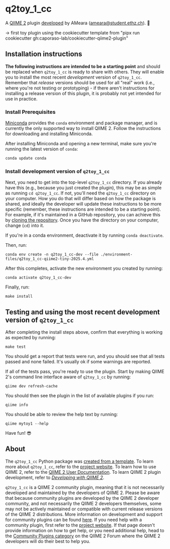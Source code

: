 # q2toy_1_cc

A [QIIME 2](https://qiime2.org) plugin [developed](https://develop.qiime2.org) by AMeara (ameara@student.ethz.ch). 🔌

-> first toy plugin using the cookiecutter template from "pipx run cookiecutter gh:caporaso-lab/cookiecutter-qiime2-plugin"

## Installation instructions

**The following instructions are intended to be a starting point** and should be replaced when `q2toy_1_cc` is ready to share with others.
They will enable you to install the most recent *development* version of `q2toy_1_cc`.
Remember that *release* versions should be used for all "real" work (i.e., where you're not testing or prototyping) - if there aren't instructions for installing a release version of this plugin, it is probably not yet intended for use in practice.

### Install Prerequisites

[Miniconda](https://conda.io/miniconda.html) provides the `conda` environment and package manager, and is currently the only supported way to install QIIME 2.
Follow the instructions for downloading and installing Miniconda.

After installing Miniconda and opening a new terminal, make sure you're running the latest version of `conda`:

```bash
conda update conda
```

###  Install development version of `q2toy_1_cc`

Next, you need to get into the top-level `q2toy_1_cc` directory.
If you already have this (e.g., because you just created the plugin), this may be as simple as running `cd q2toy_1_cc`.
If not, you'll need the `q2toy_1_cc` directory on your computer.
How you do that will differ based on how the package is shared, and ideally the developer will update these instructions to be more specific (remember, these instructions are intended to be a starting point).
For example, if it's maintained in a GitHub repository, you can achieve this by [cloning the repository](https://docs.github.com/en/repositories/creating-and-managing-repositories/cloning-a-repository).
Once you have the directory on your computer, change (`cd`) into it.

If you're in a conda environment, deactivate it by running `conda deactivate`.


Then, run:

```shell
conda env create -n q2toy_1_cc-dev --file ./environment-files/q2toy_1_cc-qiime2-tiny-2025.4.yml
```

After this completes, activate the new environment you created by running:

```shell
conda activate q2toy_1_cc-dev
```

Finally, run:

```shell
make install
```

## Testing and using the most recent development version of `q2toy_1_cc`

After completing the install steps above, confirm that everything is working as expected by running:

```shell
make test
```

You should get a report that tests were run, and you should see that all tests passed and none failed.
It's usually ok if some warnings are reported.

If all of the tests pass, you're ready to use the plugin.
Start by making QIIME 2's command line interface aware of `q2toy_1_cc` by running:

```shell
qiime dev refresh-cache
```

You should then see the plugin in the list of available plugins if you run:

```shell
qiime info
```

You should be able to review the help text by running:

```shell
qiime mytoy1 --help
```

Have fun! 😎

## About

The `q2toy_1_cc` Python package was [created from a template](https://develop.qiime2.org/en/latest/plugins/tutorials/create-from-template.html).
To learn more about `q2toy_1_cc`, refer to the [project website](https://example.com).
To learn how to use QIIME 2, refer to the [QIIME 2 User Documentation](https://docs.qiime2.org).
To learn QIIME 2 plugin development, refer to [*Developing with QIIME 2*](https://develop.qiime2.org).

`q2toy_1_cc` is a QIIME 2 community plugin, meaning that it is not necessarily developed and maintained by the developers of QIIME 2.
Please be aware that because community plugins are developed by the QIIME 2 developer community, and not necessarily the QIIME 2 developers themselves, some may not be actively maintained or compatible with current release versions of the QIIME 2 distributions.
More information on development and support for community plugins can be found [here](https://library.qiime2.org).
If you need help with a community plugin, first refer to the [project website](https://example.com).
If that page doesn't provide information on how to get help, or you need additional help, head to the [Community Plugins category](https://forum.qiime2.org/c/community-contributions/community-plugins/14) on the QIIME 2 Forum where the QIIME 2 developers will do their best to help you.
